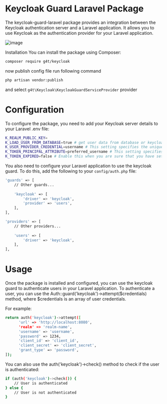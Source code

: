 # Keycloak Guard Laravel Package
The keycloak-guard-laravel package provides an integration between the Keycloak authentication server and a Laravel application. It allows you to use Keycloak as the authentication provider for your Laravel application.

![image](https://images.g2crowd.com/uploads/product/image/social_landscape/social_landscape_048daf32d4748a4dcd8a38617af4ff85/keycloak.png)


Installation
You can install the package using Composer:


```sh
composer require g4t/keycloak
```

now publish config file
run following command
```sh
php artisan vendor:publish
```
and select `g4t\Keycloak\KeycloakGuardServiceProvider` provider

# Configuration
To configure the package, you need to add your Keycloak server details to your Laravel .env file:
```sh
K_REALM_PUBLIC_KEY=
K_LOAD_USER_FROM_DATABASE=true # get user data from database or keycloak
K_USER_PROVIDER_CREDENTIAL=username # This setting specifies the unique column name in your user provider table that will be used to retrieve the user's credentials for authentication.
K_TOKEN_PRINCIPAL_ATTRIBUTE=preferred_username # This setting specifies the key name for the attribute in the Keycloak token that will be used to check against the unique column specified in K_USER_PROVIDER_CREDENTIAL. The attribute should contain the user's unique identifier, such as a username or email address.
K_TOKEN_EXPIRED=false # Enable this when you are sure that you have set the Keycloak server time correctly.
```

You also need to configure your Laravel application to use the keycloak guard. To do this, add the following to your `config/auth.php` file:

```sh
'guards' => [
    // Other guards...
    
    'keycloak' => [
        'driver' => 'keycloak',
        'provider' => 'users',
    ],
],

'providers' => [
    // Other providers...
    
    'users' => [
        'driver' => 'keycloak',
    ],
],
```

# Usage
Once the package is installed and configured, you can use the keycloak guard to authenticate users in your Laravel application. To authenticate a user, you can use the Auth::guard('keycloak')->attempt($credentials) method, where $credentials is an array of user credentials.

For example:
```sh
return auth('keycloak')->attempt([
      'url' => 'http://localhost:8080',
      'realm' => 'realm-name',
      'username' => 'username',
      'password' => 1234,
      'client_id' => 'client_id',
      'client_secret' => 'client_secret',
      'grant_type' => 'password',
]);
```

You can also use the auth('keycloak')->check() method to check if the user is authenticated:
```sh
if (auth('keycloak')->check()) {
    // User is authenticated
} else {
    // User is not authenticated
}
```
